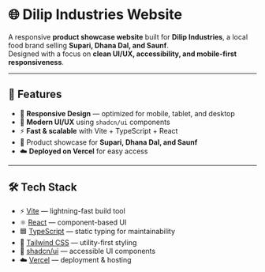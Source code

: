 # 🌐 Dilip Industries Website

A responsive **product showcase website** built for **Dilip Industries**, a local food brand selling **Supari, Dhana Dal, and Saunf**.  
Designed with a focus on **clean UI/UX, accessibility, and mobile-first responsiveness**.

---

## 🚀 Features
- 📱 **Responsive Design** — optimized for mobile, tablet, and desktop
- 🎨 **Modern UI/UX** using `shadcn/ui` components
- ⚡ **Fast & scalable** with Vite + TypeScript + React
- 🎯 Product showcase for **Supari, Dhana Dal, and Saunf**
- ☁️ **Deployed on Vercel** for easy access

---

## 🛠 Tech Stack
- ⚡ [Vite](https://vitejs.dev/) — lightning-fast build tool  
- ⚛️ [React](https://react.dev/) — component-based UI  
- 🟦 [TypeScript](https://www.typescriptlang.org/) — static typing for maintainability  
- 🎨 [Tailwind CSS](https://tailwindcss.com/) — utility-first styling  
- 🧩 [shadcn/ui](https://ui.shadcn.com/) — accessible UI components  
- ☁️ [Vercel](https://vercel.com/) — deployment & hosting  
